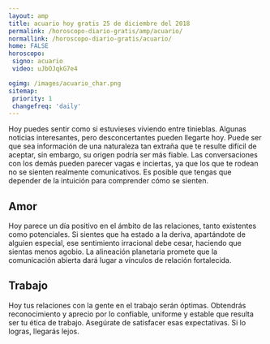 ```yaml
---
layout: amp
title: acuario hoy gratis 25 de diciembre del 2018 
permalink: /horoscopo-diario-gratis/amp/acuario/
normallink: /horoscopo-diario-gratis/acuario/
home: FALSE
horoscopo:
 signo: acuario
 video: uJbOJqkG7e4

ogimg: /images/acuario_char.png
sitemap:
 priority: 1
 changefreq: 'daily'
---
```



Hoy puedes sentir como si estuvieses viviendo entre tinieblas. Algunas noticias interesantes, pero desconcertantes pueden llegarte hoy. Puede ser que sea información de una naturaleza tan extraña que te resulte difícil de aceptar, sin embargo, su origen podría ser más fiable. Las conversaciones con los demás pueden parecer vagas e inciertas, ya que los que te rodean no se sienten realmente comunicativos. Es posible que tengas que depender de la intuición para comprender cómo se sienten.

## Amor

Hoy parece un día positivo en el ámbito de las relaciones, tanto existentes como potenciales. Si sientes que ha estado a la deriva, apartándote de alguien especial, ese sentimiento irracional debe cesar, haciendo que sientas menos agobio. La alineación planetaria promete que la comunicación abierta dará lugar a vínculos de relación fortalecida.

## Trabajo

Hoy tus relaciones con la gente en el trabajo serán óptimas. Obtendrás reconocimiento y aprecio por lo confiable, uniforme y estable que resulta ser tu ética de trabajo. Asegúrate de satisfacer esas expectativas. Si lo logras, llegarás lejos.